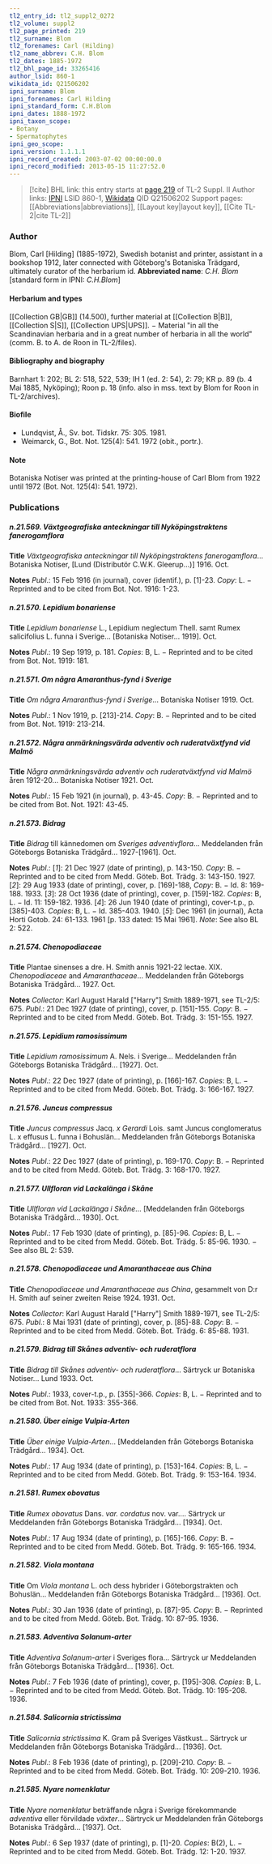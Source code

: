 ```yaml
---
tl2_entry_id: tl2_suppl2_0272
tl2_volume: suppl2
tl2_page_printed: 219
tl2_surname: Blom
tl2_forenames: Carl (Hilding)
tl2_name_abbrev: C.H. Blom
tl2_dates: 1885-1972
tl2_bhl_page_id: 33265416
author_lsid: 860-1
wikidata_id: Q21506202
ipni_surname: Blom
ipni_forenames: Carl Hilding
ipni_standard_form: C.H.Blom
ipni_dates: 1888-1972
ipni_taxon_scope: 
- Botany
- Spermatophytes
ipni_geo_scope: 
ipni_version: 1.1.1.1
ipni_record_created: 2003-07-02 00:00:00.0
ipni_record_modified: 2013-05-15 11:27:52.0
---
```


> [!cite] BHL link: this entry starts at [page 219](https://www.biodiversitylibrary.org/page/33265416) of TL-2 Suppl. II
> Author links: [IPNI](https://www.ipni.org/a/860-1) LSID 860-1, [Wikidata](https://www.wikidata.org/wiki/Q21506202) QID Q21506202
> Support pages: [[Abbreviations|abbreviations]], [[Layout key|layout key]], [[Cite TL-2|cite TL-2]]

### Author

Blom, Carl \[Hilding\] (1885-1972), Swedish botanist and printer, assistant in a bookshop 1912, later connected with Göteborg's Botaniska Trädgard, ultimately curator of the herbarium id. 
**Abbreviated name**: *C.H. Blom* \[standard form in IPNI: *C.H.Blom*\]

#### Herbarium and types

[[Collection GB|GB]] (14.500), further material at [[Collection B|B]], [[Collection S|S]], [[Collection UPS|UPS]]. − Material "in all the Scandinavian herbaria and in a great number of herbaria in all the world" (comm. B. to A. de Roon in TL-2/files).

#### Bibliography and biography

Barnhart 1: 202; BL 2: 518, 522, 539; IH 1 (ed. 2: 54), 2: 79; KR p. 89 (b. 4 Mai 1885, Nyköping); Roon p. 18 (info. also in mss. text by Blom for Roon in TL-2/archives).

#### Biofile

- Lundqvist, Å., Sv. bot. Tidskr. 75: 305. 1981.
- Weimarck, G., Bot. Not. 125(4): 541. 1972 (obit., portr.).

#### Note

Botaniska Notiser was printed at the printing-house of Carl Blom from 1922 until 1972 (Bot. Not. 125(4): 541. 1972).

### Publications

##### n.21.569. Växtgeografiska anteckningar till Nyköpingstraktens fanerogamflora

**Title**
*Växtgeografiska anteckningar till Nyköpingstraktens fanerogamflora*... Botaniska Notiser, \[Lund (Distributör C.W.K. Gleerup...)\] 1916. Oct.

**Notes**
*Publ*.: 15 Feb 1916 (in journal), cover (identif.), p. \[1\]-23. *Copy*: L. − Reprinted and to be cited from Bot. Not. 1916: 1-23.

##### n.21.570. Lepidium bonariense

**Title**
*Lepidium bonariense* L., Lepidium neglectum Thell. samt Rumex salicifolius L. funna i Sverige... \[Botaniska Notiser... 1919\]. Oct.

**Notes**
*Publ*.: 19 Sep 1919, p. 181. *Copies*: B, L. − Reprinted and to be cited from Bot. Not. 1919: 181.

##### n.21.571. Om några Amaranthus-fynd i Sverige

**Title**
*Om några Amaranthus-fynd i Sverige*... Botaniska Notiser 1919. Oct.

**Notes**
*Publ*.: 1 Nov 1919, p. \[213\]-214. *Copy*: B. − Reprinted and to be cited from Bot. Not. 1919: 213-214.

##### n.21.572. Några anmärkningsvärda adventiv och ruderatväxtfynd vid Malmö

**Title**
*Några anmärkningsvärda adventiv och ruderatväxtfynd vid Malmö* åren 1912-20... Botaniska Notiser 1921. Oct.

**Notes**
*Publ*.: 15 Feb 1921 (in journal), p. 43-45. *Copy*: B. − Reprinted and to be cited from Bot. Not. 1921: 43-45.

##### n.21.573. Bidrag

**Title**
*Bidrag* till kännedomen om *Sveriges adventivflora*... Meddelanden från Göteborgs Botaniska Trädgård... 1927-\[1961\]. Oct.

**Notes**
*Publ*.: \[*1*\]: 21 Dec 1927 (date of printing), p. 143-150. *Copy*: B. − Reprinted and to be cited from Medd. Göteb. Bot. Trädg. 3: 143-150. 1927.
\[*2*\]: 29 Aug 1933 (date of printing), cover, p. \[169\]-188, *Copy*: B. − Id. 8: 169-188. 1933.
\[*3*\]: 28 Oct 1936 (date of printing), cover, p. \[159\]-182. *Copies*: B, L. − Id. 11: 159-182. 1936.
\[*4*\]: 26 Jun 1940 (date of printing), cover-t.p., p. \[385\]-403. *Copies*: B, L. − Id. 385-403. 1940.
\[*5*\]: Dec 1961 (in journal), Acta Horti Gotob. 24: 61-133. 1961 \[p. 133 dated: 15 Mai 1961\].
*Note*: See also BL 2: 522.

##### n.21.574. Chenopodiaceae

**Title**
Plantae sinenses a dre. H. Smith annis 1921-22 lectae. XIX. *Chenopodiaceae* and *Amaranthaceae*... Meddelanden från Göteborgs Botaniska Trädgård... 1927. Oct.

**Notes**
*Collector*: Karl August Harald \["Harry"\] Smith 1889-1971, see TL-2/5: 675.
*Publ*.: 21 Dec 1927 (date of printing), cover, p. \[151\]-155. *Copy*: B. − Reprinted and to be cited from Medd. Göteb. Bot. Trädg. 3: 151-155. 1927.

##### n.21.575. Lepidium ramosissimum

**Title**
*Lepidium ramosissimum* A. Nels. i Sverige... Meddelanden från Göteborgs Botaniska Trädgård... \[1927\]. Oct.

**Notes**
*Publ*.: 22 Dec 1927 (date of printing), p. \[166\]-167. *Copies*: B, L. − Reprinted and to be cited from Medd. Göteb. Bot. Trädg. 3: 166-167. 1927.

##### n.21.576. Juncus compressus

**Title**
*Juncus compressus* Jacq. *x Gerardi* Lois. samt Juncus conglomeratus L. x effusus L. funna i Bohuslän... Meddelanden från Göteborgs Botaniska Trädgård... \[1927\]. Oct.

**Notes**
*Publ*.: 22 Dec 1927 (date of printing), p. 169-170. *Copy*: B. − Reprinted and to be cited from Medd. Göteb. Bot. Trädg. 3: 168-170. 1927.

##### n.21.577. Ullfloran vid Lackalänga i Skåne

**Title**
*Ullfloran vid Lackalänga i Skåne*... \[Meddelanden från Göteborgs Botaniska Trädgård... 1930\]. Oct.

**Notes**
*Publ*.: 17 Feb 1930 (date of printing), p. \[85\]-96. *Copies*: B, L. − Reprinted and to be cited from Medd. Göteb. Bot. Trädg. 5: 85-96. 1930. − See also BL 2: 539.

##### n.21.578. Chenopodiaceae und Amaranthaceae aus China

**Title**
*Chenopodiaceae und Amaranthaceae aus China*, gesammelt von D:r H. Smith auf seiner zweiten Reise 1924. 1931. Oct.

**Notes**
*Collector*: Karl August Harald \["Harry"\] Smith 1889-1971, see TL-2/5: 675.
*Publ*.: 8 Mai 1931 (date of printing), cover, p. \[85\]-88. *Copy*: B. − Reprinted and to be cited from Medd. Göteb. Bot. Trädg. 6: 85-88. 1931.

##### n.21.579. Bidrag till Skånes adventiv- och ruderatflora

**Title**
*Bidrag till Skånes adventiv- och ruderatflora*... Särtryck ur Botaniska Notiser... Lund 1933. Oct.

**Notes**
*Publ*.: 1933, cover-t.p., p. \[355\]-366. *Copies*: B, L. − Reprinted and to be cited from Bot. Not. 1933: 355-366.

##### n.21.580. Über einige Vulpia-Arten

**Title**
*Über einige Vulpia-Arten*... \[Meddelanden från Göteborgs Botaniska Trädgård... 1934\]. Oct.

**Notes**
*Publ*.: 17 Aug 1934 (date of printing), p. \[153\]-164. *Copies*: B, L. − Reprinted and to be cited from Medd. Göteb. Bot. Trädg. 9: 153-164. 1934.

##### n.21.581. Rumex obovatus

**Title**
*Rumex obovatus* Dans. *var. cordatus* nov. var.... Särtryck ur Meddelanden från Göteborgs Botaniska Trädgård... \[1934\]. Oct.

**Notes**
*Publ*.: 17 Aug 1934 (date of printing), p. \[165\]-166. *Copy*: B. − Reprinted and to be cited from Medd. Göteb. Bot. Trädg. 9: 165-166. 1934.

##### n.21.582. Viola montana

**Title**
Om *Viola montana* L. och dess hybrider i Göteborgstrakten och Bohuslän... Meddelanden från Göteborgs Botaniska Trädgård... \[1936\]. Oct.

**Notes**
*Publ*.: 30 Jan 1936 (date of printing), p. \[87\]-95. *Copy*: B. − Reprinted and to be cited from Medd. Göteb. Bot. Trädg. 10: 87-95. 1936.

##### n.21.583. Adventiva Solanum-arter

**Title**
*Adventiva Solanum-arter* i Sveriges flora... Särtryck ur Meddelanden från Göteborgs Botaniska Trädgård... \[1936\]. Oct.

**Notes**
*Publ*.: 7 Feb 1936 (date of printing), cover, p. \[195\]-308. *Copies*: B, L. − Reprinted and to be cited from Medd. Göteb. Bot. Trädg. 10: 195-208. 1936.

##### n.21.584. Salicornia strictissima

**Title**
*Salicornia strictissima* K. Gram på Sveriges Västkust... Särtryck ur Meddelanden från Göteborgs Botaniska Trädgård... \[1936\]. Oct.

**Notes**
*Publ*.: 8 Feb 1936 (date of printing), p. \[209\]-210. *Copy*: B. − Reprinted and to be cited from Medd. Göteb. Bot. Trädg. 10: 209-210. 1936.

##### n.21.585. Nyare nomenklatur

**Title**
*Nyare nomenklatur* beträffande några i Sverige förekommande *adventiva* eller förvildade *växter*... Särtryck ur Meddelanden från Göteborgs Botaniska Trädgård... \[1937\]. Oct.

**Notes**
*Publ*.: 6 Sep 1937 (date of printing), p. \[1\]-20. *Copies*: B(2), L. − Reprinted and to be cited from Medd. Göteb. Bot. Trädg. 12: 1-20. 1937.

